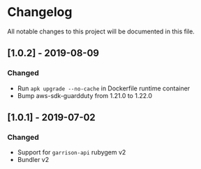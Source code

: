 # Changelog
All notable changes to this project will be documented in this file.

## [1.0.2] - 2019-08-09
### Changed
- Run `apk upgrade --no-cache` in Dockerfile runtime container
- Bump aws-sdk-guardduty from 1.21.0 to 1.22.0

## [1.0.1] - 2019-07-02
### Changed
- Support for `garrison-api` rubygem v2
- Bundler v2
